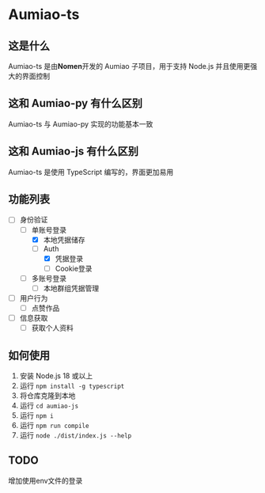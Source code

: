 # Aumiao-ts

## 这是什么

Aumiao-ts 是由**Nomen**开发的 Aumiao 子项目，用于支持 Node.js 并且使用更强大的界面控制

## 这和 Aumiao-py 有什么区别

Aumiao-ts 与 Aumiao-py 实现的功能基本一致

## 这和 Aumiao-js 有什么区别

Aumiao-ts 是使用 TypeScript 编写的，界面更加易用

## 功能列表

- [ ] 身份验证
  - [ ] 单账号登录
    - [x] 本地凭据储存
    - [ ] Auth
      - [x] 凭据登录
      - [ ] Cookie登录
  - [ ] 多账号登录
    - [ ] 本地群组凭据管理
- [ ] 用户行为
  - [ ] 点赞作品
- [ ] 信息获取
  - [ ] 获取个人资料

## 如何使用

1. 安装 Node.js 18 或以上
2. 运行 `npm install -g typescript`
3. 将仓库克隆到本地
4. 运行 `cd aumiao-js`
5. 运行 `npm i`
6. 运行 `npm run compile`
7. 运行 `node ./dist/index.js --help`

## TODO

增加使用env文件的登录